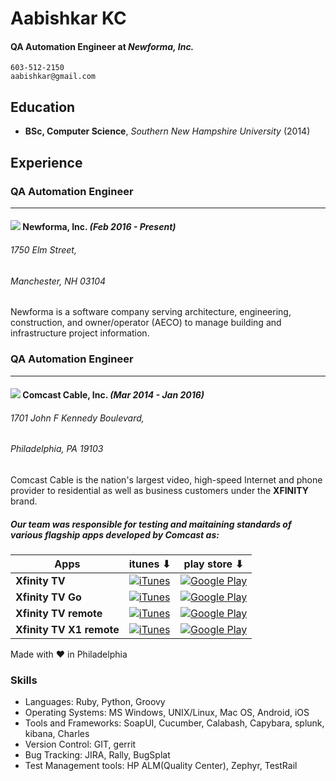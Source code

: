 # Aabishkar KC
#### QA Automation Engineer at _Newforma, Inc._
	603-512-2150
	aabishkar@gmail.com

## Education
- **BSc, Computer Science**, _Southern New Hampshire University_ (2014)

## Experience

### QA Automation Engineer
--------------------------
#### ![](https://goo.gl/Y3Vq0H) Newforma, Inc. _(Feb 2016 - Present)_
###### 1750 Elm Street,
###### Manchester, NH 03104

Newforma is a software company serving architecture, engineering, construction, and owner/operator 
(AECO) to manage building and infrastructure project information.


### QA Automation Engineer
--------------------------
#### ![](https://goo.gl/n5n9di) Comcast Cable, Inc. _(Mar 2014 - Jan 2016)_
###### 1701 John F Kennedy Boulevard, 
###### Philadelphia, PA 19103

Comcast Cable is the nation's largest video, high-speed Internet and phone provider to residential as well as business customers under the __XFINITY__ brand.

##### Our team was responsible for testing and maitaining standards of various flagship apps developed by Comcast as:

| Apps  										| itunes ⬇																 | play store ⬇									|
| ------------------------- | ---------------------------------------- | ---------------------------- |
| __Xfinity TV__						| [![iTunes](http://images.apple.com/v/itunes/shared/social-links/a/images/itunes_icon_large.png)](https://itunes.apple.com/us/app/xfinity-tv/id731629156?mt=8)						|	[![Google Play](https://www.gstatic.com/android/market_images/web/play_logo.png)](https://play.google.com/store/apps/details?id=com.xfinity.cloudtvr)	|
| __Xfinity TV Go__					| [![iTunes](http://images.apple.com/v/itunes/shared/social-links/a/images/itunes_icon_large.png)](https://itunes.apple.com/us/app/xfinity-tv-go/id552293383?mt=8)				| [![Google Play](https://www.gstatic.com/android/market_images/web/play_logo.png)](https://play.google.com/store/apps/details?id=com.xfinity.playnow)	|
| __Xfinity TV remote__			| [![iTunes](http://images.apple.com/v/itunes/shared/social-links/a/images/itunes_icon_large.png)](https://itunes.apple.com/us/app/xfinity-tv-remote/id401629893?mt=8)		| [![Google Play](https://www.gstatic.com/android/market_images/web/play_logo.png)](https://play.google.com/store/apps/details?id=com.xfinity.tv)				|
| __Xfinity TV X1 remote__	| [![iTunes](http://images.apple.com/v/itunes/shared/social-links/a/images/itunes_icon_large.png)](https://itunes.apple.com/us/app/xfinity-tv-x1-remote/id527726789?mt=8)	| [![Google Play](https://www.gstatic.com/android/market_images/web/play_logo.png)](https://play.google.com/store/apps/details?id=com.xfinity.remote)		|

Made with ❤️ in Philadelphia

### Skills
- Languages: Ruby, Python, Groovy
- Operating Systems: MS Windows, UNIX/Linux, Mac OS, Android, iOS
- Tools and Frameworks: SoapUI, Cucumber, Calabash, Capybara, splunk, kibana, Charles
- Version Control: GIT, gerrit
- Bug Tracking: JIRA, Rally, BugSplat
- Test Management tools: HP ALM(Quality Center), Zephyr, TestRail